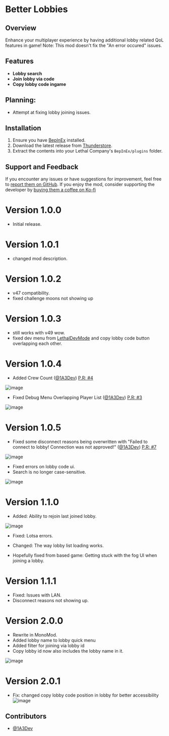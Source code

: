 # Better Lobbies

## Overview

Enhance your multiplayer experience by having additional lobby related QoL features in game!
Note: This mod doesn't fix the "An error occured" issues.

## Features

- **Lobby search**
- **Join lobby via code**
- **Copy lobby code ingame**

## Planning:
- Attempt at fixing lobby joining issues.

## Installation

1. Ensure you have [BepInEx](https://thunderstore.io/c/lethal-company/p/BepInEx/BepInExPack/) installed.
2. Download the latest release from [Thunderstore](https://thunderstore.io/c/lethal-company/p/Ryokune/Better_Lobbies/).
3. Extract the contents into your Lethal Company's `BepInEx/plugins` folder.

## Support and Feedback

If you encounter any issues or have suggestions for improvement, feel free to [report them on GitHub](https://github.com/VisualError/Better-Lobbies/issues). If you enjoy the mod, consider supporting the developer by [buying them a coffee on Ko-fi](https://ko-fi.com/ryokune) 


# Version 1.0.0
- Initial release.
# Version 1.0.1
- changed mod description.
# Version 1.0.2
- v47 compatibility.
- fixed challenge moons not showing up
# Version 1.0.3
- still works with v49 wow.
- fixed dev menu from [LethalDevMode](https://thunderstore.io/c/lethal-company/p/megumin/LethalDevMode/) and copy lobby code button overlapping each other.
# Version 1.0.4
- Added Crew Count ([@1A3Dev](https://github.com/1A3Dev)) [P.R: #4](https://github.com/VisualError/Better-Lobbies/pull/4)

![image](https://github.com/VisualError/Better-Lobbies/assets/28821360/13612872-1c05-4aa3-b92a-4c722045f98e)

- Fixed Debug Menu Overlapping Player List ([@1A3Dev](https://github.com/1A3Dev)) [P.R: #3](https://github.com/VisualError/Better-Lobbies/pull/3)

![image](https://github.com/VisualError/Better-Lobbies/assets/28821360/0e7c021f-798b-46b4-9e10-831f111621d4)

# Version 1.0.5
- Fixed some disconnect reasons being overwritten with "Failed to connect to lobby! Connection was not approved!" ([@1A3Dev](https://github.com/1A3Dev)) [P.R: #7](https://github.com/VisualError/Better-Lobbies/pull/7)

![image](https://github.com/VisualError/Better-Lobbies/assets/28821360/4c9d0d2e-acf0-45a3-acea-166c50e95723)

- Fixed errors on lobby code ui.
- Search is no longer case-sensitive.

![image](https://github.com/VisualError/Better-Lobbies/assets/28821360/6a9c906e-aeac-4f92-b6ed-a65bce9cdba9)

# Version 1.1.0
- Added: Ability to rejoin last joined lobby.

![image](https://github.com/VisualError/Better-Lobbies/assets/28821360/80c0fc31-91a3-45f6-ab6d-a37a5596c40b)

- Fixed: Lotsa errors.
- Changed: The way lobby list loading works.

- Hopefully fixed from based game: Getting stuck with the fog UI when joining a lobby.

# Version 1.1.1
- Fixed: Issues with LAN.
- Disconnect reasons not showing up.

# Version 2.0.0
- Rewrite in MonoMod.
- Added lobby name to lobby quick menu
- Added filter for joining via lobby id
- Copy lobby id now also includes the lobby name in it.

![image](https://github.com/user-attachments/assets/37b7747c-5db8-4139-bb0d-649aa3e5d329)

# Version 2.0.1
- Fix: changed copy lobby code position in lobby for better accessibility
![image](https://github.com/user-attachments/assets/c3b432af-3ba5-4d47-a03d-5aa39b952516)



## Contributors
- [@1A3Dev](https://github.com/1A3Dev)
